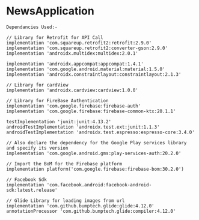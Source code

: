 # NewsApplication

    Dependancies Used:-

    // Library for Retrofit for API Call
    implementation 'com.squareup.retrofit2:retrofit:2.9.0'
    implementation 'com.squareup.retrofit2:converter-gson:2.9.0'
    implementation 'androidx.multidex:multidex:2.0.1'

    implementation 'androidx.appcompat:appcompat:1.4.1'
    implementation 'com.google.android.material:material:1.5.0'
    implementation 'androidx.constraintlayout:constraintlayout:2.1.3'

    // Library for cardView
    implementation 'androidx.cardview:cardview:1.0.0'

    // Library for FireBase Authentication
    implementation 'com.google.firebase:firebase-auth'
    implementation 'com.google.firebase:firebase-common-ktx:20.1.1'

    testImplementation 'junit:junit:4.13.2'
    androidTestImplementation 'androidx.test.ext:junit:1.1.3'
    androidTestImplementation 'androidx.test.espresso:espresso-core:3.4.0'

    // Also declare the dependency for the Google Play services library and specify its version
    implementation 'com.google.android.gms:play-services-auth:20.2.0'

    // Import the BoM for the Firebase platform
    implementation platform('com.google.firebase:firebase-bom:30.2.0')

    // Facebook Sdk
    implementation 'com.facebook.android:facebook-android-sdk:latest.release'

    // Glide Library for loading images from url
    implementation 'com.github.bumptech.glide:glide:4.12.0'
    annotationProcessor 'com.github.bumptech.glide:compiler:4.12.0'
